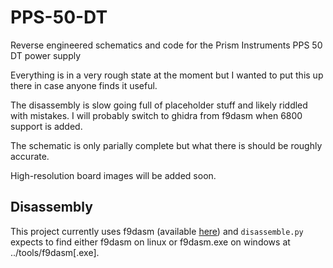 # PPS-50-DT
Reverse engineered schematics and code for the Prism Instruments PPS 50 DT power supply

Everything is in a very rough state at the moment but I wanted to put this up there in case anyone finds it useful.

The disassembly is slow going full of placeholder stuff and likely riddled with mistakes. I will probably switch to ghidra from f9dasm when 6800 support is added.

The schematic is only parially complete but what there is should be roughly accurate.

High-resolution board images will be added soon.

## Disassembly
This project currently uses f9dasm (available [here][1]) and `disassemble.py` expects to find either f9dasm on linux or f9dasm.exe on windows at ../tools/f9dasm[.exe].

[1]: https://github.com/Arakula/f9dasm
